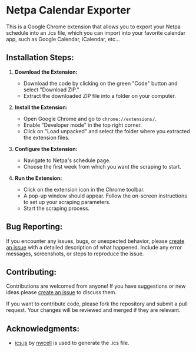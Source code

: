 # Netpa Calendar Exporter

  This is a Google Chrome extension that allows you to export your Netpa schedule into an .ics file, which you can import into your favorite calendar app, such as Google Calendar, iCalendar, etc...

## Installation Steps:

1. **Download the Extension:**
   - Download the code by clicking on the green "Code" button and select "Download ZIP."
   - Extract the downloaded ZIP file into a folder on your computer.

2. **Install the Extension:**
   - Open Google Chrome and go to `chrome://extensions/`.
   - Enable "Developer mode" in the top right corner.
   - Click on "Load unpacked" and select the folder where you extracted the extension files.

3. **Configure the Extension:**
   - Navigate to Netpa's schedule page.
   - Choose the first week from which you want the scraping to start.

4. **Run the Extension:**
   - Click on the extension icon in the Chrome toolbar.
   - A pop-up window should appear. Follow the on-screen instructions to set up your scraping parameters.
   - Start the scraping process.

## Bug Reporting:

If you encounter any issues, bugs, or unexpected behavior, please [create an issue](https://github.com/trvds/netpa-calendar-exporter/issues) with a detailed description of what happened. Include any error messages, screenshots, or steps to reproduce the issue.

## Contributing:

Contributions are welcomed from anyone! If you have suggestions or new ideas please [create an issue](https://github.com/trvds/netpa-calendar-exporter/issues) to discuss them.

If you want to contribute code, please fork the repository and submit a pull request. Your changes will be reviewed and merged if they are relevant. 

## Acknowledgments:

- [ics.js](https://github.com/nwcell/ics.js/) by [nwcell](https://github.com/nwcell) is used to generate the .ics file.


